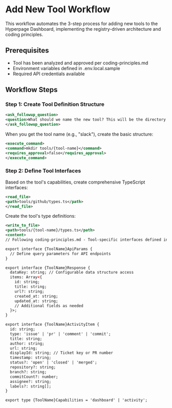# Add New Tool Workflow

This workflow automates the 3-step process for adding new tools to the Hyperpage Dashboard, implementing the registry-driven architecture and coding principles.

## Prerequisites
- Tool has been analyzed and approved per coding-principles.md
- Environment variables defined in .env.local.sample
- Required API credentials available

## Workflow Steps

### Step 1: Create Tool Definition Structure

```xml
<ask_followup_question>
<question>What should we name the new tool? This will be the directory name under tools/ and the key used throughout the system.</question>
</ask_followup_question>
```

When you get the tool name (e.g., "slack"), create the basic structure:

```xml
<execute_command>
<command>mkdir tools/{tool-name}</command>
<requires_approval>false</requires_approval>
</execute_command>
```

### Step 2: Define Tool Interfaces

Based on the tool's capabilities, create comprehensive TypeScript interfaces:

```xml
<read_file>
<path>tools/github/types.ts</path>
</read_file>
```

Create the tool's type definitions:

```xml
<write_to_file>
<path>tools/{tool-name}/types.ts</path>
<content>
// Following coding-principles.md - Tool-specific interfaces defined in tools/[tool]/types.ts

export interface {ToolName}ApiParams {
  // Define query parameters for API endpoints
}

export interface {ToolName}Response {
  dataKey: string; // Configurable data structure access
  items: Array<{
    id: string;
    title: string;
    url?: string;
    created_at: string;
    updated_at: string;
    // Additional fields as needed
  }>;
}

export interface {ToolName}ActivityItem {
  id: string;
  type: 'issue' | 'pr' | 'comment' | 'commit';
  title: string;
  author: string;
  url: string;
  displayId: string; // Ticket key or PR number
  timestamp: string;
  status?: 'open' | 'closed' | 'merged';
  repository?: string;
  branch?: string;
  commitCount?: number;
  assignee?: string;
  labels?: string[];
}

export type {ToolName}Capabilities = 'dashboard' | 'activity';
